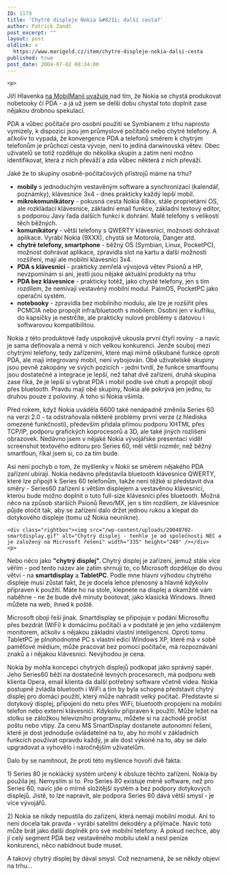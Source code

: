 ```yaml
---
ID: 1179
title: 'Chytré displeje Nokia &#8211; další cesta?'
author: Patrick Zandl
post_excerpt: ""
layout: post
oldlink: >
  https://www.marigold.cz/item/chytre-displeje-nokia-dalsi-cesta
published: true
post_date: 2004-07-02 08:34:00
---
```

	<p>
Jiří Hlavenka <a href="http://www.mobilmania.cz/Mobilnitelefony/AR.asp?ARI=107651">na MobilManii uvažuje </a>nad tím, že Nokia se chystá produkovat nobetooky či PDA - a já už jsem se delší dobu chystal toto doplnit zase nějakou drobnou spekulací. </p>
<p>
PDA a vůbec počítače pro osobní použití se Symbianem z trhu naprosto vymizely, k dispozici jsou jen průmyslové počítače nebo chytré telefony. A ačkoliv to vypadá, že konvergence PDA a telefonů směrem k chytrým telefonům je průchozí cesta vývoje, není to jediná darwinovská větev. Obec uživatelů se totiž rozděluje do několika skupin a zatím není možno identifikovat, která z nich převáží a zda vůbec některá z nich převáží. </p>
<p>
Jaké že to skupiny osobně-počítačových přístrojů máme na trhu?</p>

<ul>
<li><strong>mobily</strong> s jednoduchým vestavěným software a synchronizací (kalendář, poznámky), klávesnice 3x4 - dnes prakticky každý lepší mobil. </li>
	<li><strong>mikrokomunikátory</strong> - pokusná cesta Nokia 68xx, stále proprietární OS, ale rozkládací klávesnice, základní email funkce, základní textový editor, s podporou Javy řada dalších funkcí k dohrání. Malé telefony s velikostí těch běžných. </li>
	<li><strong>komunikátory</strong> - větší telefony s QWERTY klávesnicí, možností dohrávat aplikace. Vyrábí Nokia (9XXX), chystá se Motorola, Danger atd. </li>
	<li><strong>chytré telefony, smartphone</strong> - běžný OS (Symbian, Linux, PocketPC), možnost dohrávat aplikace, zpravidla slot na kartu a další možnosti rozšíření, mají ale mobilní klávesnici 3x4. </li>
	<li><strong>PDA s klávesnicí</strong> - prakticky zemřelá vývojová větev Psionů a HP, nevzpomínám si ani, jestli jsou nějaké aktuální produkty na trhu </li>
	<li><strong>PDA bez klávesnice</strong> - prakticky totéž, jako chysté telefony, jen s tím rozdílem, že nemívají vestavěný mobilní modul. PalmOS, PocketPC jako operační systém. </li>
	<li><strong>notebooky</strong> - zpravidla bez mobilního modulu, ale lze je rozšířit přes PCMCIA nebo propojit infra/bluetooth s mobilem. Osobní jen v kufříku, do kapsičky je nestrčíte, ale prakticky nulové problémy s datovou i softwarovou kompatibilitou. </li>
</ul>
<p>
Nokia z této produktové řady uspokojivě ukousla první čtyři roviny - a navíc je sama definovala a nemá v nich velkou konkurenci. Jenže souboj mezi chytrými telefony, tedy zařízeními, které mají mírně oškubané funkce oproti PDA, ale mají integrovaný mobil, není vybojován. Obě uživatelské skupiny jsou pevně zakopány ve svých pozicích - jedni tvrdí, že funkce smartfounu jsou dostatečné a integrace je lepší, než tahat dvě zařízení, druhá skupina zase říká, že je lepší si vybrat PDA i mobil podle své chuti a propojit obojí přes bluetooth. Pravdu mají obě skupiny, Nokia ale pokrývá jen jednu, tu druhou pouze z poloviny. A toho si Nokia všimla. </p>
<p>
Před rokem, když Nokia uváděla 6600 také nenápadně změnila Series 60 na verzi 2.0 - ta odstraňovala některé problémy první verze (z hlediska omezené funkčnosti), především přidala přímou podporu XHTML přes TCP/IP, podporu grafických koprocesorů a 3D, ale také jiných rozlišení obrazovek. Nedávno jsem v nějaké Nokia vývojářske presentaci viděl screenshot textového editoru pro Series 60, měl větší rozměr, než běžný smartfoun, říkal jsem si, co za tím bude. </p>
<p>
Asi není pochyb o tom, že myšlenky v Nokii se směrem nějakého PDA zařízení ubírají. Nokia nedávno představila bluetooth klávesnice QWERTY, které lze připojit k Series 60 telefonům, takže není těžké si představit dva směry - Series60 zařízení s větším displejem a vestavěnou klávesnicí, kterou bude možno doplnit o tuto full-size klávesnici přes bluetooth. Možná něco na způsob starších Psionů Revo/MX, jen s tím rozdílem, ze klávesnice půjde otočit tak, aby se zařízení dalo držet jednou rukou a klepat do dotykového displeje (tomu už Nokia neunikne).</p>

	<div class="rightbox"><img src="/wp-content/uploads/20040702-smartdisplay.gif" alt="Chytrý displej - tenhle je od společnosti NEC a je založený na Microsoft řešení" width="335" height="240" /></div>
	<p>
Nebo něco jako <strong>&quot;chytrý displej&quot;. </strong>Chytrý displej je zařízení, jemuž stále více věřím - pod tento název ale zatím shrnuji to, co Microsoft dozděluje do dvou větví - na <strong>smartdisplay</strong> a <strong>TabletPC</strong>. Podle mne hlavní výhodou chytrého displeje musí zůstat fakt, že je docela lehce přenosný a hlavně kdykoliv připraven k použití. Máte ho na stole, klepnete na displej a okamžitě vám naběhne - ne že bude dvě minuty bootovat, jako klasická Windows. Ihned můžete na web, ihned k poště. </p>
<p>
Microsoft obojí řeší jinak. Smartdisplay se připojuje v podání Microsoftu přes bezdrát (WiFi) k domácímu počítači a v podstatě je jen jeho vzdáleným monitorem, ačkoliv s nějakou základní vlastní inteligencní. Oproti tomu TabletPC je plnohodnotné PC s vlastní edicí Windows XP, které má v sobě paměťové médium, může pracovat bez pomoci počítače, má rozpoznávání znaků a i nějakou klávesnici. Nevýhodou je cena. </p>
<p>
Nokia by mohla koncepci chytrých displejů podkopat jako správný sapér. Jeho Series60 běží na dostatečně levných procesorech, má podporu web klienta Opera, email klienta da další potřebný software včetně videa. Nokia postupně zvládla bluetooth i WiFi a tím by byla schopna představit chytrý displej pro domácí použití, který může nahradit velký počítač. Představte si dotykový displej, připojení do netu přes WiFi, bluetooth propojení na mobilní telefon nebo externí klávesnici. Kdykoliv připraven k použití. Může ležet na stolku se záložkou televizního programu, můžete si na záchodě pročíst poštu nebo vtipy. Za cenu MS SmartDisplay dostanete autonomní řešení, které je dost jednoduše ovládatelné na to, aby ho mohl v základních funkcích používat opravdu každý, je ale dost výkoné na to, aby se dalo upgradovat a vyhovělo i náročnějším uživatelům. </p>
<p>
Dalo by se namítnout, že proti této myšlence hovoří dvě fakta: </p>
<p>
1) Series 80 je nokiácký systém určený k obsluze těchto zařízení. Nokia by použila jej. Nemyslím si to. Pro Series 80 existuje méně software, než pro Series 60, navíc jde o mírně složitější systém a bez podpory dotykových displejů. Jistě, to lze napravit, ale podpora Series 60 dává větší smysl - je více vývojářů.</p>
<p>
2) Nokia se nikdy nepustila do zařízení, která nemají mobilní modul. Ani to není docela tak pravda - vyrábí satelitní dekodéry a přijímače. Navíc toto může brát jako další doplněk pro své mobilní telefony. A pokud nechce, aby jí celý segment PDA bez vestavěného mobilu utekl a nesl peníze konkurenci, něco nabídnout bude muset. </p>
<p>
A takový chytrý displej by dával smysl. Což neznamená, že se někdy objeví na trhu... </p>
